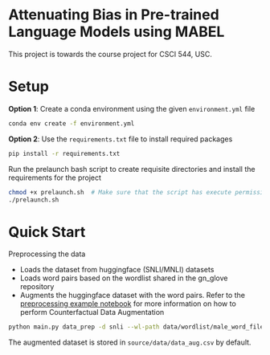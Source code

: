 # Attenuating Bias in Pre-trained Language Models using MABEL

This project is towards the course project for CSCI 544, USC.


# Setup

**Option 1**: Create a conda environment using the given `environment.yml` file

```bash
conda env create -f environment.yml
```

**Option 2**: Use the `requirements.txt` file to install required packages

```bash
pip install -r requirements.txt
```

Run the prelaunch bash script to create requisite directories and install the requirements for the project

```bash
chmod +x prelaunch.sh  # Make sure that the script has execute permissions
./prelaunch.sh
```

# Quick Start

Preprocessing the data
* Loads the dataset from huggingface (SNLI/MNLI) datasets
* Loads word pairs based on the wordlist shared in the gn_glove repository
* Augments the huggingface dataset with the word pairs. Refer to the [preprocessing example notebook](./source/preprocessing_example.ipynb) for more information on how to perform Counterfactual Data Augmentation

```bash
python main.py data_prep -d snli --wl-path data/wordlist/male_word_file.txt --wl-path data/wordlist/female_word_file.txt
```

The augmented dataset is stored in `source/data/data_aug.csv` by default.
